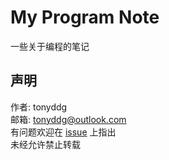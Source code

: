 # My Program Note

一些关于编程的笔记

## 声明
作者: tonyddg  
邮箱: tonyddg@outlook.com  
有问题欢迎在 [issue](https://github.com/tonyddg/ProgramNote/issues) 上指出  
未经允许禁止转载  
